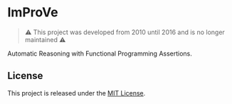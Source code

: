 # ImProVe

> ⚠️ This project was developed from 2010 until 2016 and is no longer maintained ⚠️

Automatic Reasoning with Functional Programming Assertions.

## License

This project is released under the [MIT License](LICENSE.md).
